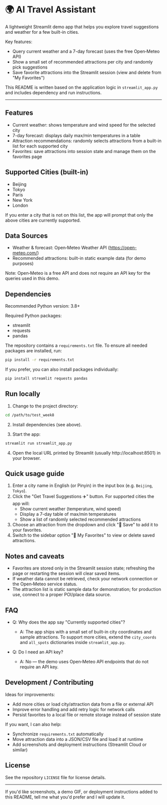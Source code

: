 # 🌍 AI Travel Assistant

A lightweight Streamlit demo app that helps you explore travel suggestions and weather for a few built-in cities.

Key features:

- Query current weather and a 7-day forecast (uses the free Open‑Meteo API)
- Show a small set of recommended attractions per city and randomly pick suggestions
- Save favorite attractions into the Streamlit session (view and delete from "My Favorites")

This README is written based on the application logic in `streamlit_app.py` and includes dependency and run instructions.

---

## Features

- Current weather: shows temperature and wind speed for the selected city
- 7-day forecast: displays daily max/min temperatures in a table
- Attraction recommendations: randomly selects attractions from a built-in list for each supported city
- Favorites: save attractions into session state and manage them on the favorites page

## Supported Cities (built-in)

- Beijing
- Tokyo
- Paris
- New York
- London

If you enter a city that is not on this list, the app will prompt that only the above cities are currently supported.

## Data Sources

- Weather & forecast: Open‑Meteo Weather API (https://open-meteo.com/)
- Recommended attractions: built-in static example data (for demo purposes)

Note: Open‑Meteo is a free API and does not require an API key for the queries used in this demo.

## Dependencies

Recommended Python version: 3.8+

Required Python packages:

- streamlit
- requests
- pandas

The repository contains a `requirements.txt` file. To ensure all needed packages are installed, run:

```bash
pip install -r requirements.txt
```

If you prefer, you can also install packages individually:

```bash
pip install streamlit requests pandas
```

## Run locally

1. Change to the project directory:

```bash
cd /path/to/test_week8
```

2. Install dependencies (see above).

3. Start the app:

```bash
streamlit run streamlit_app.py
```

4. Open the local URL printed by Streamlit (usually http://localhost:8501) in your browser.

## Quick usage guide

1. Enter a city name in English (or Pinyin) in the input box (e.g. `Beijing`, `Tokyo`).
2. Click the "Get Travel Suggestions ✈️" button. For supported cities the app will:
   - Show current weather (temperature, wind speed)
   - Display a 7-day table of max/min temperatures
   - Show a list of randomly selected recommended attractions
3. Choose an attraction from the dropdown and click "💖 Save" to add it to your favorites.
4. Switch to the sidebar option "💖 My Favorites" to view or delete saved attractions.

## Notes and caveats

- Favorites are stored only in the Streamlit session state; refreshing the page or restarting the session will clear saved items.
- If weather data cannot be retrieved, check your network connection or the Open‑Meteo service status.
- The attraction list is static sample data for demonstration; for production use, connect to a proper POI/place data source.

## FAQ

- Q: Why does the app say "Currently supported cities"?
  - A: The app ships with a small set of built-in city coordinates and sample attractions. To support more cities, extend the `city_coords` and `all_spots` dictionaries inside `streamlit_app.py`.

- Q: Do I need an API key?
  - A: No — the demo uses Open‑Meteo API endpoints that do not require an API key.

## Development / Contributing

Ideas for improvements:

- Add more cities or load city/attraction data from a file or external API
- Improve error handling and add retry logic for network calls
- Persist favorites to a local file or remote storage instead of session state

If you want, I can also help:

- Synchronize `requirements.txt` automatically
- Move attraction data into a JSON/CSV file and load it at runtime
- Add screenshots and deployment instructions (Streamlit Cloud or similar)

## License

See the repository `LICENSE` file for license details.

---

If you'd like screenshots, a demo GIF, or deployment instructions added to this README, tell me what you'd prefer and I will update it.
